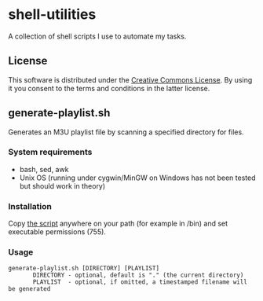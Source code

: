 # shell-utilities
A collection of shell scripts I use to automate my tasks.

## License
This software is distributed under the [Creative Commons License](https://github.com/vbachvarov/shell-utilities/blob/main/LICENSE). By using it you consent to the terms and conditions in the latter license.

## generate-playlist.sh
Generates an M3U playlist file by scanning a specified directory for files.
### System requirements
* bash, sed, awk
* Unix OS (running under cygwin/MinGW on Windows has not been tested but should work in theory)
### Installation
Copy [the script](https://github.com/vbachvarov/shell-utilities/blob/main/generate-playlist.sh) anywhere on your path (for example in /bin) and set executable permissions (755).
### Usage
```
generate-playlist.sh [DIRECTORY] [PLAYLIST]
       DIRECTORY - optional, default is "." (the current directory)
       PLAYLIST  - optional, if omitted, a timestamped filename will be generated
```
